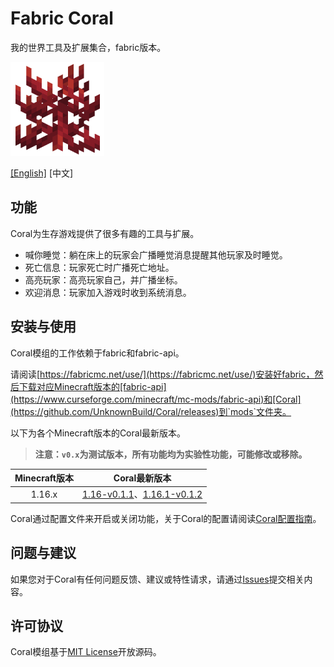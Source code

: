 # Fabric Coral

我的世界工具及扩展集合，fabric版本。

![coral](src/main/resources/assets/coral/icon.png)

[[English]](README.md) \[中文\]

## 功能

Coral为生存游戏提供了很多有趣的工具与扩展。

* 喊你睡觉：躺在床上的玩家会广播睡觉消息提醒其他玩家及时睡觉。
* 死亡信息：玩家死亡时广播死亡地址。
* 高亮玩家：高亮玩家自己，并广播坐标。
* 欢迎消息：玩家加入游戏时收到系统消息。

## 安装与使用

Coral模组的工作依赖于fabric和fabric-api。

请阅读[https://fabricmc.net/use/](https://fabricmc.net/use/)安装好fabric，然后下载对应Minecraft版本的[fabric-api](https://www.curseforge.com/minecraft/mc-mods/fabric-api)和[Coral](https://github.com/UnknownBuild/Coral/releases)到`mods`文件夹。

以下为各个Minecraft版本的Coral最新版本。

> **注意：`v0.x`为测试版本，所有功能均为实验性功能，可能修改或移除。**

| Minecraft版本 |      Coral最新版本       |
| :-----------: | :----------------------: |
|   1.16.x   | [1.16-v0.1.1](https://github.com/UnknownBuild/Coral/releases/download/v0.x/coral-1.16-v0.1.1+200629.jar)、[1.16.1-v0.1.2](https://github.com/UnknownBuild/Coral/releases/download/v0.x/coral-1.16.1-v0.1.2+200724.jar) |

Coral通过配置文件来开启或关闭功能，关于Coral的配置请阅读[Coral配置指南](docs/config_zh.md)。

## 问题与建议

如果您对于Coral有任何问题反馈、建议或特性请求，请通过[Issues](https://github.com/UnknownBuild/Coral/issues)提交相关内容。

## 许可协议

Coral模组基于[MIT License](https://github.com/UnknownBuild/Coral/blob/master/LICENSE)开放源码。
